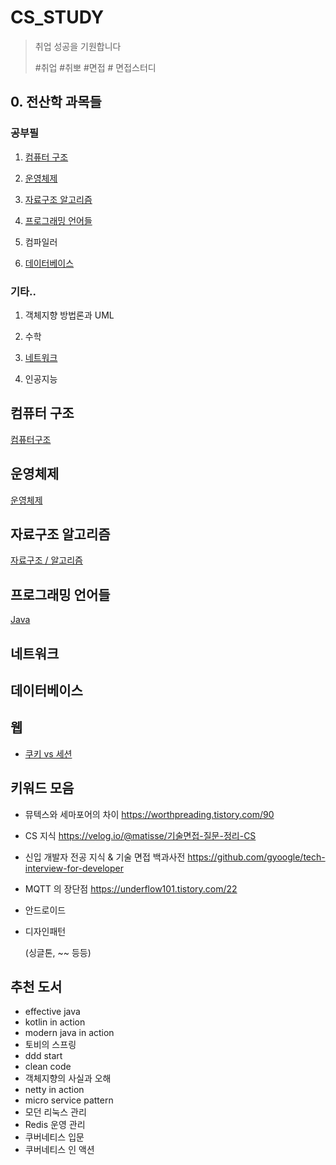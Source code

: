 # CS_STUDY

> 취업 성공을 기원합니다
>
> #취업 #취뽀 #면접 # 면접스터디



## 0. 전산학 과목들

### 공부필

1. [컴퓨터 구조](#컴퓨터-구조)

2. [운영체제](#운영체제)

3. [자료구조 알고리즘](#자료구조-알고리즘)

4. [프로그래밍 언어들](#프로그래밍-언어들)

5. 컴파일러
6. [데이터베이스](#데이터베이스)



### 기타..

1. 객체지향 방법론과 UML

2. 수학

3. [네트워크](#네트워크)

4. 인공지능



## 컴퓨터 구조

[컴퓨터구조](https://www.notion.so/2741dff954574f629cc9efc6d5b800f8)



## 운영체제

[운영체제](https://github.com/cano721/CS_STUDY/tree/main/OS)



## 자료구조 알고리즘

[자료구조 / 알고리즘](https://www.notion.so/af45cda350ed4672901542e9fefa813f)



## 프로그래밍 언어들

[Java](https://www.notion.so/Java-5d730005441143a693e34b82e4066676)



## 네트워크



## 데이터베이스



## 웹

* [쿠키 vs 세션](https://github.com/cano721/CS_STUDY/blob/main/Web/2021-08-24-%EC%BF%A0%ED%82%A4%20vs%20%EC%84%B8%EC%85%98.md)



## 키워드 모음

- 뮤텍스와 세마포어의 차이 https://worthpreading.tistory.com/90

- CS 지식 https://velog.io/@matisse/기술면접-질문-정리-CS

- 신입 개발자 전공 지식 & 기술 면접 백과사전 https://github.com/gyoogle/tech-interview-for-developer

- MQTT 의 장단점 https://underflow101.tistory.com/22

- 안드로이드

- 디자인패턴

  (싱글톤, ~~ 등등)

  

## 추천 도서

- effective java
- kotlin in action
- modern java in action
- 토비의 스프링
- ddd start
- clean code
- 객체지향의 사실과 오해
- netty in action
- micro service pattern
- 모던 리눅스 관리
- Redis 운영 관리
- 쿠버네티스 입문
- 쿠버네티스 인 액션
